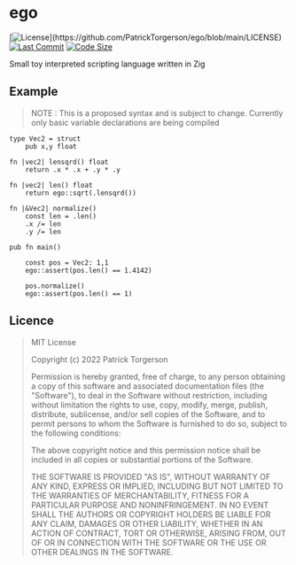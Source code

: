 # ego

[![License](https://img.shields.io/apm/l/atomic-design-ui.svg?)](https://github.com/PatrickTorgerson/ego/blob/main/LICENSE)
[![Last Commit](https://img.shields.io/github/last-commit/PatrickTorgerson/ego)](https://github.com/PatrickTorgerson/ego/commits/main)
[![Code Size](https://img.shields.io/github/languages/code-size/PatrickTorgerson/ego)](https://github.com/PatrickTorgerson/ego)

Small toy interpreted scripting language written in Zig

## Example

> NOTE : This is a proposed syntax and is subject to change.
>       Currently only basic variable declarations are being compiled

```zig
type Vec2 = struct
    pub x,y float

fn |vec2| lensqrd() float
    return .x * .x + .y * .y

fn |vec2| len() float
    return ego::sqrt(.lensqrd())

fn |&Vec2| normalize()
    const len = .len()
    .x /= len
    .y /= len

pub fn main()

    const pos = Vec2: 1,1
    ego::assert(pos.len() == 1.4142)

    pos.normalize()
    ego::assert(pos.len() == 1)
```

## Licence

> MIT License
>
> Copyright (c) 2022 Patrick Torgerson
>
> Permission is hereby granted, free of charge, to any person obtaining a copy
> of this software and associated documentation files (the "Software"), to deal
> in the Software without restriction, including without limitation the rights
> to use, copy, modify, merge, publish, distribute, sublicense, and/or sell
> copies of the Software, and to permit persons to whom the Software is
> furnished to do so, subject to the following conditions:
>
> The above copyright notice and this permission notice shall be included in all
> copies or substantial portions of the Software.
>
> THE SOFTWARE IS PROVIDED "AS IS", WITHOUT WARRANTY OF ANY KIND, EXPRESS OR
> IMPLIED, INCLUDING BUT NOT LIMITED TO THE WARRANTIES OF MERCHANTABILITY,
> FITNESS FOR A PARTICULAR PURPOSE AND NONINFRINGEMENT. IN NO EVENT SHALL THE
> AUTHORS OR COPYRIGHT HOLDERS BE LIABLE FOR ANY CLAIM, DAMAGES OR OTHER
> LIABILITY, WHETHER IN AN ACTION OF CONTRACT, TORT OR OTHERWISE, ARISING FROM,
> OUT OF OR IN CONNECTION WITH THE SOFTWARE OR THE USE OR OTHER DEALINGS IN THE
> SOFTWARE.
